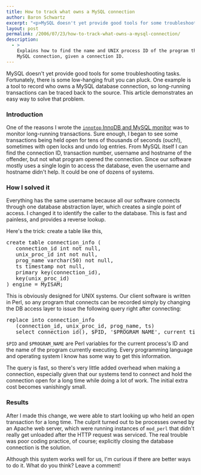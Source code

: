 ```yaml
---
title: How to track what owns a MySQL connection
author: Baron Schwartz
excerpt: "<p>MySQL doesn't yet provide good tools for some troubleshooting tasks.  Fortunately, there is some low-hanging fruit you can pluck.  One example is a tool to record who owns a MySQL database connection, so long-running transactions can be traced back to the source.  This article demonstrates an easy way to solve that problem.</p>"
layout: post
permalink: /2006/07/23/how-to-track-what-owns-a-mysql-connection/
description:
  - >
    Explains how to find the name and UNIX process ID of the program that owns a
    MySQL connection, given a connection ID.
---
```

MySQL doesn't yet provide good tools for some troubleshooting tasks. Fortunately, there is some low-hanging fruit you can pluck. One example is a tool to record who owns a MySQL database connection, so long-running transactions can be traced back to the source. This article demonstrates an easy way to solve that problem.

### Introduction

One of the reasons I wrote the [`innotop` InnoDB and MySQL monitor][1] was to monitor long-running transactions. Sure enough, I began to see some transactions being held open for tens of thousands of seconds (ouch!), sometimes with open locks and undo log entries. From MySQL itself I can find the connection ID, transaction number, username and hostname of the offender, but not what program opened the connection. Since our software mostly uses a single login to access the database, even the username and hostname didn't help. It could be one of dozens of systems.

### How I solved it

Everything has the same username because all our software connects through one database abstraction layer, which creates a single point of access. I changed it to identify the caller to the database. This is fast and painless, and provides a reverse lookup.

Here's the trick: create a table like this,

<pre>create table connection_info (
   connection_id int not null,
   unix_proc_id int not null,
   prog_name varchar(50) not null,
   ts timestamp not null,
   primary key(connection_id),
   key(unix_proc_id)
) engine = MyISAM;</pre>

This is obviously designed for UNIX systems. Our client software is written in Perl, so any program that connects can be recorded simply by changing the DB access layer to issue the following query right after connecting:

<pre>replace into connection_info
   (connection_id, unix_proc_id, prog_name, ts)
   select connection_id(), $PID, '$PROGRAM_NAME', current_timestamp</pre>

`$PID` and `$PROGRAM_NAME` are Perl variables for the current process's ID and the name of the program currently executing. Every programming language and operating system I know has some way to get this information.

The query is fast, so there's very little added overhead when making a connection, especially given that our systems tend to connect and hold the connection open for a long time while doing a lot of work. The initial extra cost becomes vanishingly small.

### Results

After I made this change, we were able to start looking up who held an open transaction for a long time. The culprit turned out to be processes owned by an Apache web server, which were running instances of `mod_perl` that didn't really get unloaded after the HTTP request was serviced. The real trouble was poor coding practice, of course; explicitly closing the database connection is the solution.

Although this system works well for us, I'm curious if there are better ways to do it. What do you think? Leave a comment!

 [1]: /innotop/
